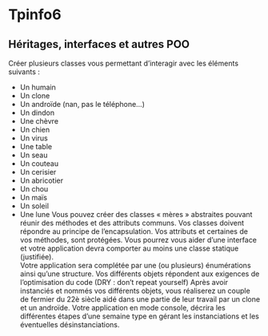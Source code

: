 # Tpinfo6
## Héritages, interfaces et autres POO

Créer plusieurs classes vous permettant d’interagir avec les éléments suivants : 
-	Un humain
-	Un clone
-	Un androïde (nan, pas le téléphone…)
-	Un dindon
-	Une chèvre
-	Un chien
-	Un virus 
-	Une table
-	Un seau
-	Un couteau
-	Un cerisier
-	Un abricotier
-	Un chou
-	Un maïs
-	Un soleil
-	Une lune
Vous pouvez créer des classes « mères » abstraites pouvant réunir des méthodes et des attributs communs. 
Vos classes doivent répondre au principe de l’encapsulation.  Vos attributs et certaines de vos méthodes, sont protégées. 
Vous pourrez vous aider d’une interface et votre application devra comporter au moins une classe statique (justifiée).  
Votre application sera complétée par une (ou plusieurs) énumérations ainsi qu’une structure. 
Vos différents objets répondent aux exigences de l’optimisation du code (DRY : don’t repeat yourself) 
Après avoir instanciés et nommés vos différents objets, vous réaliserez un couple de fermier du 22è siècle aidé dans une partie de leur travail par un clone et un androïde. 
Votre application en mode console, décrira les différentes étapes d’une semaine type en gérant les instanciations et les éventuelles désinstanciations. 

